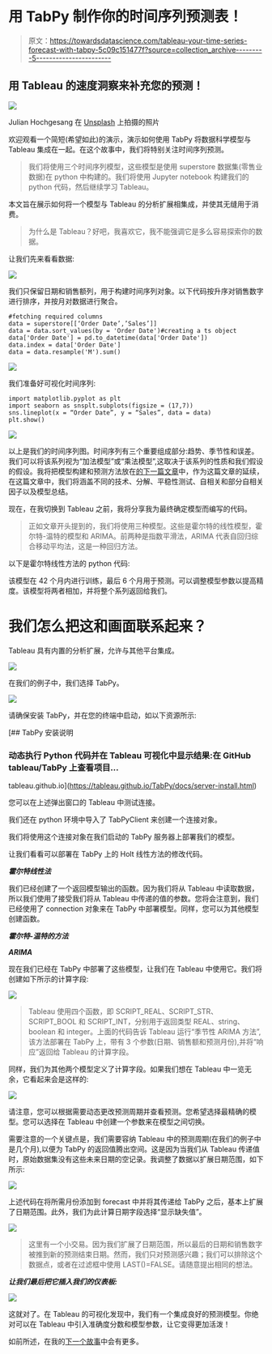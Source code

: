 # 用 TabPy 制作你的时间序列预测表！

> 原文：<https://towardsdatascience.com/tableau-your-time-series-forecast-with-tabpy-5c09c151477f?source=collection_archive---------5----------------------->

## 用 Tableau 的速度洞察来补充您的预测！

![](img/861fd249608de8ee06b1d406c86abe1a.png)

Julian Hochgesang 在 [Unsplash](https://unsplash.com?utm_source=medium&utm_medium=referral) 上拍摄的照片

欢迎观看一个简短(希望如此)的演示，演示如何使用 TabPy 将数据科学模型与 Tableau 集成在一起。在这个故事中，我们将特别关注时间序列预测。

> 我们将使用三个时间序列模型，这些模型是使用 superstore 数据集(零售业数据)在 python 中构建的。我们将使用 Jupyter notebook 构建我们的 python 代码，然后继续学习 Tableau。

本文旨在展示如何将一个模型与 Tableau 的分析扩展相集成，并使其无缝用于消费。

> 为什么是 Tableau？好吧，我喜欢它，我不能强调它是多么容易探索你的数据。

让我们先来看看数据:

![](img/47b008c0d4a986f2d6de629c006201ea.png)

我们只保留日期和销售额列，用于构建时间序列对象。以下代码按升序对销售数字进行排序，并按月对数据进行聚合。

```
#fetching required columns
data = superstore[[‘Order Date’,’Sales’]] 
data = data.sort_values(by = 'Order Date')#creating a ts object
data['Order Date'] = pd.to_datetime(data['Order Date'])
data.index = data['Order Date']
data = data.resample('M').sum()
```

![](img/8f95789a3f1c0b15f2b38107dd1753b1.png)

我们准备好可视化时间序列:

```
import matplotlib.pyplot as plt
import seaborn as snsplt.subplots(figsize = (17,7))
sns.lineplot(x = “Order Date”, y = “Sales”, data = data)
plt.show()
```

![](img/0189ad75e4fa27bcd8c58f3f3b8b93bc.png)

以上是我们的时间序列图。时间序列有三个重要组成部分:趋势、季节性和误差。我们可以将该系列视为“加法模型”或“乘法模型”,这取决于该系列的性质和我们假设的假设。我将把模型构建和预测方法放在[的下一篇文章](/a-blueprint-for-time-series-9f865609bfa2)中，作为这篇文章的延续，在这篇文章中，我们将涵盖不同的技术、分解、平稳性测试、自相关和部分自相关因子以及模型总结。

现在，在我切换到 Tableau 之前，我将分享我为最终确定模型而编写的代码。

> 正如文章开头提到的，我们将使用三种模型。这些是霍尔特的线性模型，霍尔特-温特的模型和 ARIMA。前两种是指数平滑法，ARIMA 代表自回归综合移动平均法，这是一种回归方法。

以下是霍尔特线性方法的 python 代码:

该模型在 42 个月内进行训练，最后 6 个月用于预测。可以调整模型参数以提高精度。该模型将两者相加，并将整个系列返回给我们。

# 我们怎么把这和画面联系起来？

Tableau 具有内置的分析扩展，允许与其他平台集成。

![](img/463b692f32eeea9638368dada36797d5.png)

在我们的例子中，我们选择 TabPy。

![](img/c8fa3aebb28edf845ce7e7140f5d5316.png)

请确保安装 TabPy，并在您的终端中启动，如以下资源所示:

 [## TabPy 安装说明

### 动态执行 Python 代码并在 Tableau 可视化中显示结果:在 GitHub tableau/TabPy 上查看项目…

tableau.github.io](https://tableau.github.io/TabPy/docs/server-install.html) 

您可以在上述弹出窗口的 Tableau 中测试连接。

我们还在 python 环境中导入了 TabPyClient 来创建一个连接对象。

我们将使用这个连接对象在我们启动的 TabPy 服务器上部署我们的模型。

让我们看看可以部署在 TabPy 上的 Holt 线性方法的修改代码。

***霍尔特线性法***

我们已经创建了一个返回模型输出的函数。因为我们将从 Tableau 中读取数据，所以我们使用了接受我们将从 Tableau 中传递的值的参数。您将会注意到，我们已经使用了 connection 对象来在 TabPy 中部署模型。同样，您可以为其他模型创建函数。

***霍尔特-温特的方法***

***ARIMA***

现在我们已经在 TabPy 中部署了这些模型，让我们在 Tableau 中使用它。我们将创建如下所示的计算字段:

![](img/5ff44f5b2918ee7716889c67d67fde4b.png)

> Tableau 使用四个函数，即 SCRIPT_REAL、SCRIPT_STR、SCRIPT_BOOL 和 SCRIPT_INT，分别用于返回类型 REAL、string、boolean 和 integer。上面的代码告诉 Tableau 运行“季节性 ARIMA 方法”,该方法部署在 TabPy 上，带有 3 个参数(日期、销售额和预测月份),并将“响应”返回给 Tableau 的计算字段。

同样，我们为其他两个模型定义了计算字段。如果我们想在 Tableau 中一览无余，它看起来会是这样的:

![](img/0c296bafc6b4892b2d7ba3bddd51d74e.png)

请注意，您可以根据需要动态更改预测周期并查看预测。您希望选择最精确的模型。您可以选择在 Tableau 中创建一个参数来在模型之间切换。

需要注意的一个关键点是，我们需要容纳 Tableau 中的预测周期(在我们的例子中是几个月),以便为 TabPy 的返回值腾出空间。这是因为当我们从 Tableau 传递值时，原始数据集没有这些未来日期的空记录。我调整了数据以扩展日期范围，如下所示:

![](img/78ea1ee00cddfe2f109d23cde7c583a0.png)

上述代码在将所需月份添加到 forecast 中并将其传递给 TabPy 之后，基本上扩展了日期范围。此外，我们为此计算日期字段选择“显示缺失值”。

![](img/6dddee366dc3e0b2c3858925af2bf167.png)

> 这里有一个小交易。因为我们扩展了日期范围，所以最后的日期和销售数字被推到新的预测结束日期。然而，我们只对预测感兴趣；我们可以排除这个数据点，或者在过滤框中使用 LAST()=FALSE。请随意提出相同的想法。

***让我们最后把它插入我们的仪表板:***

![](img/abf200eb7377792afdf7153692737c11.png)

这就对了。在 Tableau 的可视化发现中，我们有一个集成良好的预测模型。你绝对可以在 Tableau 中引入准确度分数和模型参数，让它变得更加活泼！

如前所述，在我的[下一个故事](/a-blueprint-for-time-series-9f865609bfa2)中会有更多。